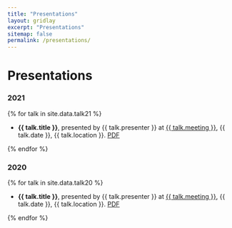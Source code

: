 ```yaml
---
title: "Presentations"
layout: gridlay
excerpt: "Presentations"
sitemap: false
permalink: /presentations/
---
```


# Presentations

### 2021
{% for talk in site.data.talk21 %}

  - <b>{{ talk.title }}</b>, presented by {{ talk.presenter }} at <u>{{ talk.meeting }}</u>, {{ talk.date }}, {{ talk.location }}. [PDF](https://igacproject.org/east-asia-focus-working-group)
  
{% endfor %}


### 2020
{% for talk in site.data.talk20 %}

  - <b>{{ talk.title }}</b>, presented by {{ talk.presenter }} at <u>{{ talk.meeting }}</u>, {{ talk.date }}, {{ talk.location }}. [PDF](https://igacproject.org/east-asia-focus-working-group)
  
{% endfor %}

